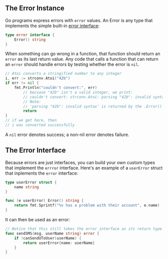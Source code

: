 ## The Error Instance

Go programs express errors with `error` values. An Error is any type that
implements the simple built-in [error interface](https://go.dev/blog/error-handling-and-go):

```go
type error interface {
    Error() string
}
```

When something can go wrong in a function, that function should return an `error` as its last return value. Any code that calls a function that can return an `error` should handle errors by testing whether the error is `nil`.

```go
// Atoi converts a stringified number to any integer
i, err := strconv.Atoi("42b")
if err != nil {
    fmt.Println("couldn't convert:", err)
        // becuase "42b" isn't a valid integer, we print:
        // couldn't convert: strconv.Atoi: parsing "42b": invalid syntax
        // Note:
        // 'parsing "42b": invalid syntax' is returned by the .Error() method
        return
}
// if we get here, then
// i was converted successfully
```

A `nil` error denotes success; a non-nil error denotes failure.

## The Error Interface

Because errors are just interfaces, you can build your own custom types that
implement the `errror` interface. Here's an example of a `userError` struct that
inplements the `error` interface:

```go
type userError struct {
    name string
}

func (e userError) Error() string {
    return fmt.Sprintf("%v has a problem with their account", e.name)
}
```

It can then be used as an error:

```go
// Notice that this still takes the error interface as its return type
func sendSMS(msg, userName string) error {
    if !canSendUToUser(userName) {
        return userError{name: userName}
    }
}
```
